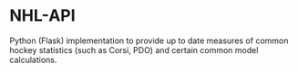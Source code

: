 # NHL-API

Python (Flask) implementation to provide up to date measures of common hockey statistics (such as Corsi, PDO) and certain common model calculations.